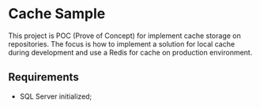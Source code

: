 # Cache Sample

This project is POC (Prove of Concept) for implement cache storage on repositories. The focus is how to implement a solution for local cache during development and use a Redis for cache on production environment.

## Requirements

- SQL Server initialized;
